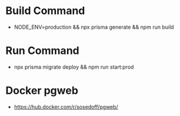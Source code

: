 
# Build Command

- NODE_ENV=production && npx prisma generate && npm run build

# Run Command

- npx prisma migrate deploy && npm run start:prod

# Docker pgweb

- https://hub.docker.com/r/sosedoff/pgweb/
